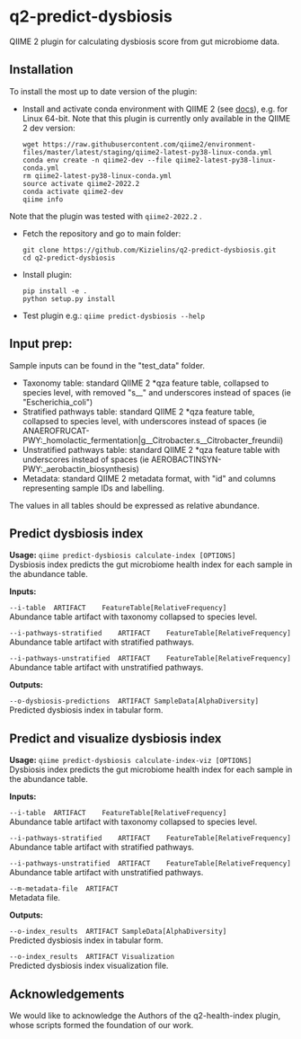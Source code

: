 # q2-predict-dysbiosis

QIIME 2 plugin for calculating dysbiosis score from gut microbiome data. 

## Installation

To install the most up to date version of the plugin:

- Install and activate conda environment with QIIME 2 (see [docs](https://docs.qiime2.org/2020.11/install/native/)), e.g. for Linux 64-bit. Note that this plugin is currently only available in the QIIME 2 dev version:
    ```
    wget https://raw.githubusercontent.com/qiime2/environment-files/master/latest/staging/qiime2-latest-py38-linux-conda.yml
    conda env create -n qiime2-dev --file qiime2-latest-py38-linux-conda.yml
    rm qiime2-latest-py38-linux-conda.yml
    source activate qiime2-2022.2
    conda activate qiime2-dev
    qiime info
    ```
Note that the plugin was tested with `qiime2-2022.2` .

- Fetch the repository and go to main folder:
    ```
    git clone https://github.com/Kizielins/q2-predict-dysbiosis.git
    cd q2-predict-dysbiosis
    ```
- Install plugin:
    ```
    pip install -e .
    python setup.py install
    ```
  
- Test plugin e.g.: `qiime predict-dysbiosis --help`

## Input prep:

Sample inputs can be found in the "test_data" folder.

- Taxonomy table: standard QIIME 2 *qza feature table, collapsed to species level, with removed "s__" and underscores instead of spaces (ie "Escherichia_coli")
- Stratified pathways table: standard QIIME 2 *qza feature table, collapsed to species level, with underscores instead of spaces (ie ANAEROFRUCAT-PWY:_homolactic_fermentation|g__Citrobacter.s__Citrobacter_freundii)
- Unstratified pathways table: standard QIIME 2 *qza feature table with underscores instead of spaces (ie AEROBACTINSYN-PWY:_aerobactin_biosynthesis)
- Metadata: standard QIIME 2 metadata format, with "id" and <custom> columns representing sample IDs and <custom> labelling.

The values in all tables should be expressed as relative abundance.

## Predict dysbiosis index
**Usage:** `qiime predict-dysbiosis calculate-index [OPTIONS]`  
Dysbiosis index predicts the gut microbiome health index for each sample in the abundance table. 

**Inputs:**  

`--i-table	ARTIFACT	FeatureTable[RelativeFrequency]`  
Abundance table artifact with taxonomy collapsed to species level.

`--i-pathways-stratified	ARTIFACT	FeatureTable[RelativeFrequency]`  
Abundance table artifact with stratified pathways.

`--i-pathways-unstratified	ARTIFACT	FeatureTable[RelativeFrequency]`  
Abundance table artifact with unstratified pathways.

**Outputs:**

`--o-dysbiosis-predictions	ARTIFACT SampleData[AlphaDiversity]`  
Predicted dysbiosis index in tabular form.

## Predict and visualize dysbiosis index

**Usage:** `qiime predict-dysbiosis calculate-index-viz [OPTIONS]`  
Dysbiosis index predicts the gut microbiome health index for each sample in the abundance table. 

**Inputs:**  

`--i-table	ARTIFACT	FeatureTable[RelativeFrequency]`  
Abundance table artifact with taxonomy collapsed to species level.

`--i-pathways-stratified	ARTIFACT	FeatureTable[RelativeFrequency]`  
Abundance table artifact with stratified pathways.

`--i-pathways-unstratified	ARTIFACT	FeatureTable[RelativeFrequency]`  
Abundance table artifact with unstratified pathways.

`--m-metadata-file	ARTIFACT`  
Metadata file.

**Outputs:**

`--o-index_results	ARTIFACT SampleData[AlphaDiversity]`  
Predicted dysbiosis index in tabular form.

`--o-index_results	ARTIFACT Visualization`  
Predicted dysbiosis index visualization file.



## Acknowledgements

We would like to acknowledge the Authors of the q2-health-index plugin, whose scripts formed the foundation of our work. 
